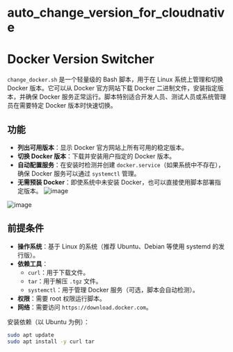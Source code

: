 # auto_change_version_for_cloudnative
# Docker Version Switcher

`change_docker.sh` 是一个轻量级的 Bash 脚本，用于在 Linux 系统上管理和切换 Docker 版本。它可以从 Docker 官方网站下载 Docker 二进制文件，安装指定版本，并确保 Docker 服务正常运行。脚本特别适合开发人员、测试人员或系统管理员在需要特定 Docker 版本时快速切换。



## 功能

- **列出可用版本**：显示 Docker 官方网站上所有可用的稳定版本。
- **切换 Docker 版本**：下载并安装用户指定的 Docker 版本。
- **自动配置服务**：在安装时检测并创建 `docker.service`（如果系统中不存在），确保 Docker 服务可以通过 `systemctl` 管理。
- **无需预装 Docker**：即使系统中未安装 Docker，也可以直接使用脚本部署指定版本。
![image](https://github.com/user-attachments/assets/47a3675f-0165-44fe-b0cb-8cf4f3f332a7)


![image](https://github.com/user-attachments/assets/82d0c44c-d9b1-43ae-89c8-7e95c62d3530)


## 前提条件

- **操作系统**：基于 Linux 的系统（推荐 Ubuntu、Debian 等使用 systemd 的发行版）。
- **依赖工具**：
  - `curl`：用于下载文件。
  - `tar`：用于解压 `.tgz` 文件。
  - `systemctl`：用于管理 Docker 服务（可选，脚本会自动检测）。
- **权限**：需要 root 权限运行脚本。
- **网络**：需要访问 `https://download.docker.com`。

安装依赖（以 Ubuntu 为例）：
```bash
sudo apt update
sudo apt install -y curl tar
